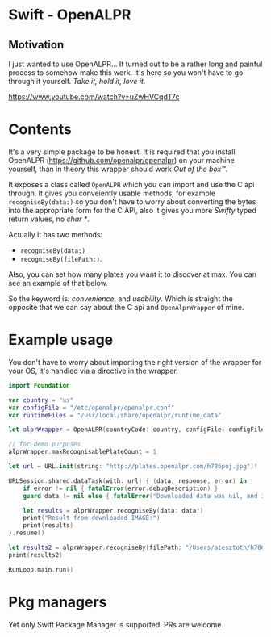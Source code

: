 # Swift - OpenALPR

## Motivation
I just wanted to use OpenALPR... It turned out to be a rather long and painful process to somehow make this work.
It's here so you won't have to go through it yourself. _Take it, hold it, love it._

https://www.youtube.com/watch?v=uZwHVCqdT7c

# Contents
It's a very simple package to be honest. It is required that you install OpenALPR (https://github.com/openalpr/openalpr) on your machine
yourself, than in theory this wrapper should work _Out of the box™️_.

It exposes a class called `OpenALPR` which you can import and use the C api through. It gives you conveiently usable methods,
for example `recogniseBy(data:)` so you don't have to worry about converting the bytes into the appropriate form for the C API,
also it gives you more _Swifty_ typed return values, no _char *_.

Actually it has two methods:
- `recogniseBy(data:)`
- `recogniseBy(filePath:)`.

Also, you can set how many plates you want it to discover at max. You can see an example of that below.

So the keyword is: _convenience_, and _usability_. Which is straight the opposite that we can say about the C api and `OpenAlprWrapper` of mine.

# Example usage

You don't have to worry about importing the right version of the wrapper for your OS, it's handled via a directive in the wrapper.

```swift
import Foundation

var country = "us"
var configFile = "/etc/openalpr/openalpr.conf"
var runtimeFiles = "/usr/local/share/openalpr/runtime_data"

let alprWrapper = OpenALPR(countryCode: country, configFile: configFile, runtimeFilesLocation: runtimeFiles)

// for demo purposes
alprWrapper.maxRecognisablePlateCount = 1

let url = URL.init(string: "http://plates.openalpr.com/h786poj.jpg")!

URLSession.shared.dataTask(with: url) { (data, response, error) in
    if error != nil { fatalError(error.debugDescription) }
    guard data != nil else { fatalError("Downloaded data was nil, and its not allowed in this example") }

    let results = alprWrapper.recogniseBy(data: data!)
    print("Result from downloaded IMAGE:")
    print(results)
}.resume()

let results2 = alprWrapper.recogniseBy(filePath: "/Users/atesztoth/h786poj.jpg")
print(results2)

RunLoop.main.run()
```

# Pkg managers
Yet only Swift Package Manager is supported. PRs are welcome.

